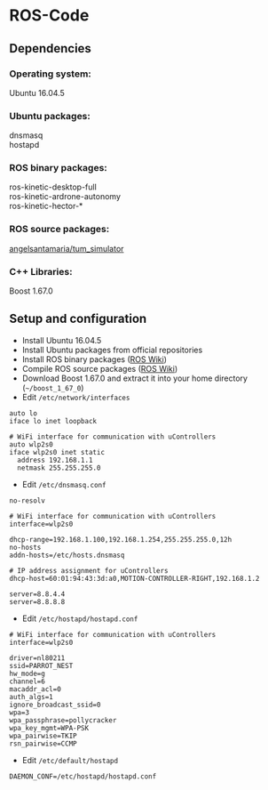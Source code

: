 # ROS-Code

## Dependencies

### Operating system:
Ubuntu 16.04.5

### Ubuntu packages:
dnsmasq  
hostapd

### ROS binary packages:
ros-kinetic-desktop-full  
ros-kinetic-ardrone-autonomy   
ros-kinetic-hector-*

### ROS source packages:
[angelsantamaria/tum_simulator](https://github.com/angelsantamaria/tum_simulator)

### C++ Libraries:
Boost 1.67.0

## Setup and configuration
* Install Ubuntu 16.04.5
* Install Ubuntu packages from official repositories
* Install ROS binary packages ([ROS Wiki](http://wiki.ros.org/kinetic/Installation/Ubuntu))
* Compile ROS source packages ([ROS Wiki](http://wiki.ros.org/ROS/Tutorials/BuildingPackages))
* Download Boost 1.67.0 and extract it into your home directory (```~/boost_1_67_0```)
* Edit ```/etc/network/interfaces```
```
auto lo
iface lo inet loopback

# WiFi interface for communication with uControllers
auto wlp2s0
iface wlp2s0 inet static
  address 192.168.1.1
  netmask 255.255.255.0
```
* Edit ```/etc/dnsmasq.conf```
```
no-resolv

# WiFi interface for communication with uControllers
interface=wlp2s0

dhcp-range=192.168.1.100,192.168.1.254,255.255.255.0,12h
no-hosts
addn-hosts=/etc/hosts.dnsmasq

# IP address assignment for uControllers
dhcp-host=60:01:94:43:3d:a0,MOTION-CONTROLLER-RIGHT,192.168.1.2

server=8.8.4.4
server=8.8.8.8
```
* Edit ```/etc/hostapd/hostapd.conf```
```
# WiFi interface for communication with uControllers
interface=wlp2s0

driver=nl80211
ssid=PARROT_NEST
hw_mode=g
channel=6
macaddr_acl=0
auth_algs=1
ignore_broadcast_ssid=0
wpa=3
wpa_passphrase=pollycracker
wpa_key_mgmt=WPA-PSK
wpa_pairwise=TKIP
rsn_pairwise=CCMP
```
* Edit ```/etc/default/hostapd```
```
DAEMON_CONF=/etc/hostapd/hostapd.conf
```
